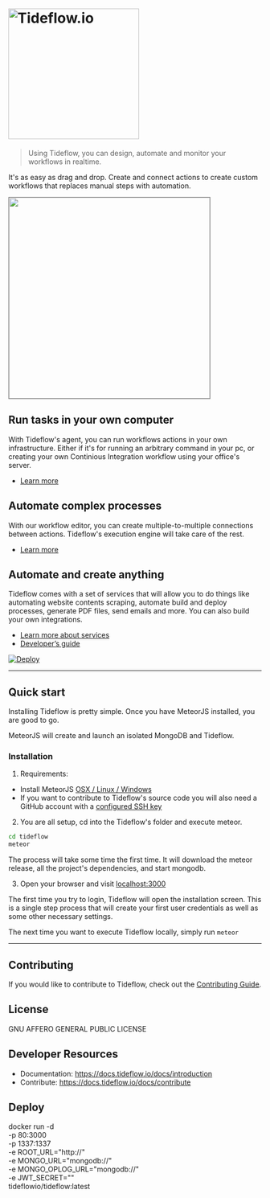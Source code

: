 # <a href='https://tideflow.io'><img src='https://raw.githubusercontent.com/tideflow-io/tideflow/b7d354c8d08d5934dcd2d351951eba29d84ed8dd/readme.jpg' width='260' alt='Tideflow.io'></a>

> Using Tideflow, you can design, automate and monitor your workflows in realtime.

It's as easy as drag and drop. Create and connect actions to create custom
workflows that replaces manual steps with automation.

<img src="https://raw.githubusercontent.com/tideflow-io/tideflow-website/master/website/static/img/D43dLHRXsAIwXDs.jpg" height="400" style="border:1px solid gray;">

## Run tasks in your own computer

With Tideflow's agent, you can run workflows actions in your own infrastructure.
Either if it's for running an arbitrary command in your pc, or creating your own
Continious Integration workflow using your office's server.

- [Learn more](https://docs.tideflow.io/docs/services-agent)

## Automate complex processes

With our workflow editor, you can create multiple-to-multiple connections
between actions. Tideflow's execution engine will take care of the rest.

- [Learn more](https://docs.tideflow.io/docs/workflows-introduction)

## Automate and create anything

Tideflow comes with a set of services that will allow you to do things like
automating website contents scraping, automate build and deploy processes,
generate PDF files, send emails and more. You can also build your own
integrations.

- [Learn more about services](https://docs.tideflow.io/docs/services-introduction)
- [Developer’s guide](https://docs.tideflow.io/docs/developers)


[![Deploy](https://www.herokucdn.com/deploy/button.svg)](https://heroku.com/deploy?template=https://github.com/tideflow-io/tideflow)

---
## Quick start

Installing Tideflow is pretty simple. Once you have MeteorJS installed, you are
good to go.

MeteorJS will create and launch an isolated MongoDB and Tideflow.

### Installation

1. Requirements:

- Install MeteorJS [OSX / Linux / Windows](https://www.meteor.com/install)
- If you want to contribute to Tideflow's source code you will also need a
GitHub account with a [configured SSH key](https://help.github.com/articles/adding-a-new-ssh-key-to-your-github-account/)

2. You are all setup, cd into the Tideflow's folder and execute meteor.

```sh
cd tideflow
meteor
```

The process will take some time the first time. It will download the meteor
release, all the project's dependencies, and start mongodb.

3. Open your browser and visit [localhost:3000](http://localhost:3000)

The first time you try to login, Tideflow will open the installation
screen. This is a single step process that will create your first user
credentials as well as some other necessary settings.

The next time you want to execute Tideflow locally, simply run `meteor`

---

## Contributing

If you would like to contribute to Tideflow, check out the
[Contributing Guide](https://docs.tideflow.io/docs/contribute).

## License

GNU AFFERO GENERAL PUBLIC LICENSE

## Developer Resources

- Documentation: https://docs.tideflow.io/docs/introduction
- Contribute: https://docs.tideflow.io/docs/contribute

## Deploy

docker run -d \
  -p 80:3000 \
  -p 1337:1337 \
  -e ROOT_URL="http://<your app url>" \
  -e MONGO_URL="mongodb://<your mongo url>" \
  -e MONGO_OPLOG_URL="mongodb://<your mongo oplog url>" \
  -e JWT_SECRET="<secret key>" \
  tideflowio/tideflow:latest